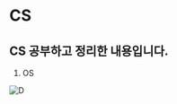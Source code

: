 # CS
CS 공부하고 정리한 내용입니다.
------------------------
1. OS

![D](https://stat.homeshop18.com/homeshop18/images/productImages/74/alphabet-d-in-sterling-silver-pendant-by-kiara-kip0118-medium_379d07e112917088ef175014b0073051.jpg)
